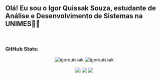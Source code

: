 ## Olá! Eu sou o Igor Quissak Souza, estudante de Análise e Desenvolvimento de Sistemas na UNIMES👋🫡
<br>

<!--
**igorquissak/igorquissak** is a ✨ _special_ ✨ repository because its `README.md` (this file) appears on your GitHub profile.

Here are some ideas to get you started:

- 🔭 I’m currently working on ...
- 🌱 I’m currently learning ...
- 👯 I’m looking to collaborate on ...
- 🤔 I’m looking for help with ...
- 💬 Ask me about ...
- 📫 How to reach me: ...
- 😄 Pronouns: ...
- ⚡ Fun fact: ...
-->
<h3>GitHub Stats:</h3>

<div align = "center">
<img src="https://github-readme-stats-swart-rho.vercel.app/api?username=igorquissak&show_icons=true&theme=dark&include_all_commits=true" alt="igorquissak">
<img src="https://github-readme-stats-swart-rho.vercel.app/api/top-langs/?username=igorquissak&show_icons=true&theme=dark&layout=compact" alt="igorquissak">
</div>
</br>

<div align = "center">
<a href = "mailto:igorquissak1@gmail.com"><img src="https://img.shields.io/badge/-Gmail-%23333?style=for-the-badge&logo=gmail&logoColor=white" target="blank"></a> 
<a href="https://www.linkedin.com/in/igorquissaksouza/" target="_blank"><img src="https://img.shields.io/badge/-LinkedIn-%230077B5?style=for-the-badge&logo=linkedin&logoColor=white" target="blank"></a> 
<a href="https://instagram.com/quissak_igor" target="_blank"><img src="https://img.shields.io/badge/-Instagram-%23E4405F?style=for-the-badge&logo=instagram&logoColor=white" target="blank"></a>
</div>
